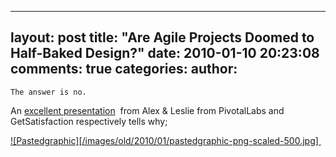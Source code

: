

---
layout: post
title: "Are Agile Projects Doomed to Half-Baked Design?"
date: 2010-01-10 20:23:08
comments: true
categories:
author:
---


    The answer is no.

An [excellent presentation](http://www.slideshare.net/theinfonaut/are-agile-projects-doomed-to-halfbaked-design)  from Alex & Leslie from PivotalLabs and GetSatisfaction respectively tells why;

[![Pastedgraphic][/images/old/2010/01/pastedgraphic-png-scaled-500.jpg] ](http://getfile4.posterous.com/getfile/files.posterous.com/siyelo/1i7qqCBOX2cUZcvgoVFB7OS8JrXZh8n0zZoVPszbn7HduNECvTaS0CwFNiRx/pastedGraphic.png)  